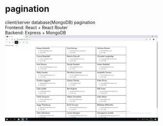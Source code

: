 # pagination
client/server database(MongoDB) pagination  
Frontend: React + React Router  
Backend: Express + MongoDB  
![screenshot](image.png)
